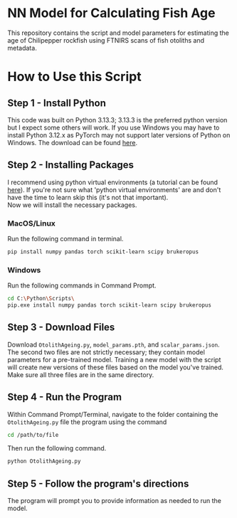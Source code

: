 # NN Model for Calculating Fish Age  
This repository contains the script and model parameters for estimating the age of Chilipepper rockfish using FTNIRS scans of fish otoliths and metadata.  

# How to Use this Script

## Step 1 - Install Python
This code was built on Python 3.13.3; 3.13.3 is the preferred python version but I expect some others will work. If you use Windows you may have to install Python 3.12.x as PyTorch may not support later versions of Python on Windows. The download can be found [here](https://www.python.org/downloads/).  

## Step 2 - Installing Packages 
I recommend using python virtual environments (a tutorial can be found [here](https://python.land/virtual-environments/virtualenv)). If you're not sure what 'python virtual environments' are and don't have the time to learn skip this (it's not that important).  
Now we will install the necessary packages.

### MacOS/Linux
Run the following command in terminal.
```bash
pip install numpy pandas torch scikit-learn scipy brukeropus
```

### Windows
Run the following commands in Command Prompt.
```bash
cd C:\Python\Scripts\
pip.exe install numpy pandas torch scikit-learn scipy brukeropus
```

## Step 3 - Download Files
Download `OtolithAgeing.py`, `model_params.pth`, and `scalar_params.json`. The second two files are not strictly necessary; they contain model parameters for a pre-trained model. Training a new model with the script will create new versions of these files based on the model you've trained.  
Make sure all three files are in the same directory.

## Step 4 - Run the Program
Within Command Prompt/Terminal, navigate to the folder containing the `OtolithAgeing.py` file the program using the command 
```bash
cd /path/to/file
```
Then run the following command.
```bash
python OtolithAgeing.py
```

## Step 5 - Follow the program's directions
The program will prompt you to provide information as needed to run the model.
